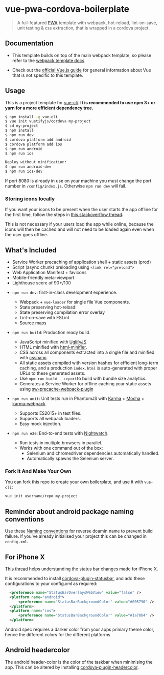 # vue-pwa-cordova-boilerplate

> A full-featured [PWA](https://developers.google.com/web/progressive-web-apps/) template with webpack, hot-reload, lint-on-save, unit testing & css extraction, that is wrapped in a cordova project.

## Documentation

- This template builds on top of the main webpack template, so please refer to the [webpack template docs](http://vuejs-templates.github.io/webpack).

- Check out the [official Vue.js guide](http://vuejs.org/guide/) for general information about Vue that is not specific to this template.

## Usage

This is a project template for [vue-cli](https://github.com/vuejs/vue-cli). **It is recommended to use npm 3+ or [yarn](https://yarnpkg.com) for a more efficient dependency tree.**

``` bash
$ npm install -g vue-cli
$ vue init vuetifyjs/cordova my-project
$ cd my-project
$ npm install
$ npm run dev
$ cordova platform add android
$ cordova platform add ios
$ npm run android
$ npm run ios

Deploy without minification:
$ npm run android-dev
$ npm run ios-dev
```

If port 8080 is already in use on your machine you must change the port number in `/config/index.js`. Otherwise `npm run dev` will fail.

### Storing icons locally

If you want your icons to be present when the user starts the app offline for the first time, follow the steps in [this stackoverflow thread](https://stackoverflow.com/questions/37270835/how-to-host-material-icons-offline).

This is not necessary if your users load the app while online, because the icons will then be cached and will not need to be loaded again even when the user goes offline.

## What's Included

* Service Worker precaching of application shell + static assets (prod)
* Script (async chunk) preloading using `<link rel="preload">`
* Web Application Manifest + favicons
* Mobile-friendly meta-viewport
* Lighthouse score of 90+/100

- `npm run dev`: first-in-class development experience.
  - Webpack + `vue-loader` for single file Vue components.
  - State preserving hot-reload
  - State preserving compilation error overlay
  - Lint-on-save with ESLint
  - Source maps

- `npm run build`: Production ready build.
  - JavaScript minified with [UglifyJS](https://github.com/mishoo/UglifyJS2).
  - HTML minified with [html-minifier](https://github.com/kangax/html-minifier).
  - CSS across all components extracted into a single file and minified with [cssnano](https://github.com/ben-eb/cssnano).
  - All static assets compiled with version hashes for efficient long-term caching, and a production `index.html` is auto-generated with proper URLs to these generated assets.
  - Use `npm run build --report`to build with bundle size analytics.
  - Generates a Service Worker for offline caching your static assets using [sw-precache-webpack-plugin](https://www.npmjs.com/package/sw-precache-webpack-plugin)

- `npm run unit`: Unit tests run in PhantomJS with [Karma](http://karma-runner.github.io/0.13/index.html) + [Mocha](http://mochajs.org/) + [karma-webpack](https://github.com/webpack/karma-webpack).
  - Supports ES2015+ in test files.
  - Supports all webpack loaders.
  - Easy mock injection.

- `npm run e2e`: End-to-end tests with [Nightwatch](http://nightwatchjs.org/).
  - Run tests in multiple browsers in parallel.
  - Works with one command out of the box:
    - Selenium and chromedriver dependencies automatically handled.
    - Automatically spawns the Selenium server.

### Fork It And Make Your Own

You can fork this repo to create your own boilerplate, and use it with `vue-cli`:

``` bash
vue init username/repo my-project
```

## Reminder about android package naming conventions

Use these [Naming conventions](https://docs.oracle.com/javase/tutorial/java/package/namingpkgs.html) for reverse doamin name to prevent build failure.
If you've already initialised your project this can be changed in `config.xml`.

## For iPhone X

[This thread](https://stackoverflow.com/questions/46232812/cordova-app-not-displaying-correctly-on-iphone-x-simulator) helps understanding the status bar changes made for iPhone X.

It is recommended to install [cordova-plugin-statusbar](https://cordova.apache.org/docs/en/latest/reference/cordova-plugin-statusbar/), and add these configurations to your config.xml as required:

```xml
  <preference name="StatusBarOverlaysWebView" value="false" />
  <platform name="android">
      <preference name="StatusBarBackgroundColor" value="#005790" />
  </platform>
  <platform name="ios">
      <preference name="StatusBarBackgroundColor" value="#1a78b4" />
  </platform>
```

Android spec requires a darker color from your apps primary theme color, hence the different colors for the different platforms.

## Android headercolor

The android header-color is the color of the taskbar when minimising the app. This can be altered by installing [cordova-plugin-headercolor](https://github.com/tomloprod/cordova-plugin-headercolor).
